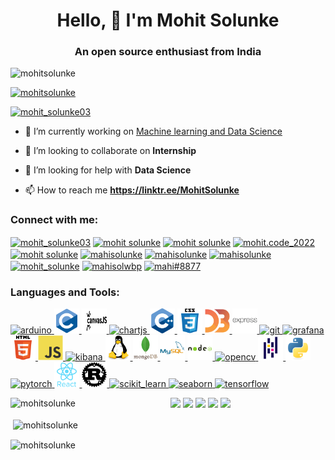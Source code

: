 <h1 align="center">Hello, 👋 I'm Mohit Solunke</h1>
<h3 align="center">An open source enthusiast from India</h3>

<p align="left"> <img src="https://komarev.com/ghpvc/?username=mohitsolunke&label=Profile%20views&color=0e75b6&style=flat" alt="mohitsolunke" /> </p>

<p align="left"> <a href="https://github.com/ryo-ma/github-profile-trophy"><img src="https://github-profile-trophy.vercel.app/?username=mohitsolunke" alt="mohitsolunke" /></a> </p>

<p align="left"> <a href="https://twitter.com/mohit_solunke03" target="blank"><img src="https://img.shields.io/twitter/follow/mohit_solunke03?logo=twitter&style=for-the-badge" alt="mohit_solunke03" /></a> </p>

- 🔭 I’m currently working on [Machine learning and Data Science](https://github.com/MohitSolunke/AIML)

- 👯 I’m looking to collaborate on **Internship**

- 🤝 I’m looking for help with **Data Science**

- 📫 How to reach me **https://linktr.ee/MohitSolunke**

<h3 align="left">Connect with me:</h3>
<p align="left">
<a href="https://twitter.com/mohit_solunke03" target="blank"><img align="center" src="https://raw.githubusercontent.com/rahuldkjain/github-profile-readme-generator/master/src/images/icons/Social/twitter.svg" alt="mohit_solunke03" height="30" width="40" /></a>
<a href="https://linkedin.com/in/mohit solunke" target="blank"><img align="center" src="https://raw.githubusercontent.com/rahuldkjain/github-profile-readme-generator/master/src/images/icons/Social/linked-in-alt.svg" alt="mohit solunke" height="30" width="40" /></a>
<a href="https://fb.com/mohit solunke" target="blank"><img align="center" src="https://raw.githubusercontent.com/rahuldkjain/github-profile-readme-generator/master/src/images/icons/Social/facebook.svg" alt="mohit solunke" height="30" width="40" /></a>
<a href="https://instagram.com/mohit.code_2022" target="blank"><img align="center" src="https://raw.githubusercontent.com/rahuldkjain/github-profile-readme-generator/master/src/images/icons/Social/instagram.svg" alt="mohit.code_2022" height="30" width="40" /></a>
<a href="https://www.youtube.com/c/mohit solunke" target="blank"><img align="center" src="https://raw.githubusercontent.com/rahuldkjain/github-profile-readme-generator/master/src/images/icons/Social/youtube.svg" alt="mohit solunke" height="30" width="40" /></a>
<a href="https://www.codechef.com/users/mahisolunke" target="blank"><img align="center" src="https://cdn.jsdelivr.net/npm/simple-icons@3.1.0/icons/codechef.svg" alt="mahisolunke" height="30" width="40" /></a>
<a href="https://www.hackerrank.com/mahisolunke" target="blank"><img align="center" src="https://raw.githubusercontent.com/rahuldkjain/github-profile-readme-generator/master/src/images/icons/Social/hackerrank.svg" alt="mahisolunke" height="30" width="40" /></a>
<a href="https://codeforces.com/profile/mahisolunke" target="blank"><img align="center" src="https://raw.githubusercontent.com/rahuldkjain/github-profile-readme-generator/master/src/images/icons/Social/codeforces.svg" alt="mahisolunke" height="30" width="40" /></a>
<a href="https://www.leetcode.com/mohit_solunke" target="blank"><img align="center" src="https://raw.githubusercontent.com/rahuldkjain/github-profile-readme-generator/master/src/images/icons/Social/leet-code.svg" alt="mohit_solunke" height="30" width="40" /></a>
<a href="https://auth.geeksforgeeks.org/user/mahisolwbp" target="blank"><img align="center" src="https://raw.githubusercontent.com/rahuldkjain/github-profile-readme-generator/master/src/images/icons/Social/geeks-for-geeks.svg" alt="mahisolwbp" height="30" width="40" /></a>
<a href="https://discord.gg/mahi#8877" target="blank"><img align="center" src="https://raw.githubusercontent.com/rahuldkjain/github-profile-readme-generator/master/src/images/icons/Social/discord.svg" alt="mahi#8877" height="30" width="40" /></a>
</p>

<h3 align="left">Languages and Tools:</h3>
<p align="left"> <a href="https://www.arduino.cc/" target="_blank" rel="noreferrer"> <img src="https://cdn.worldvectorlogo.com/logos/arduino-1.svg" alt="arduino" width="40" height="40"/> </a> <a href="https://www.cprogramming.com/" target="_blank" rel="noreferrer"> <img src="https://raw.githubusercontent.com/devicons/devicon/master/icons/c/c-original.svg" alt="c" width="40" height="40"/> </a> <a href="https://canvasjs.com" target="_blank" rel="noreferrer"> <img src="https://raw.githubusercontent.com/Hardik0307/Hardik0307/master/assets/canvasjs-charts.svg" alt="canvasjs" width="40" height="40"/> </a> <a href="https://www.chartjs.org" target="_blank" rel="noreferrer"> <img src="https://www.chartjs.org/media/logo-title.svg" alt="chartjs" width="40" height="40"/> </a> <a href="https://www.w3schools.com/cpp/" target="_blank" rel="noreferrer"> <img src="https://raw.githubusercontent.com/devicons/devicon/master/icons/cplusplus/cplusplus-original.svg" alt="cplusplus" width="40" height="40"/> </a> <a href="https://www.w3schools.com/css/" target="_blank" rel="noreferrer"> <img src="https://raw.githubusercontent.com/devicons/devicon/master/icons/css3/css3-original-wordmark.svg" alt="css3" width="40" height="40"/> </a> <a href="https://d3js.org/" target="_blank" rel="noreferrer"> <img src="https://raw.githubusercontent.com/devicons/devicon/master/icons/d3js/d3js-original.svg" alt="d3js" width="40" height="40"/> </a> <a href="https://expressjs.com" target="_blank" rel="noreferrer"> <img src="https://raw.githubusercontent.com/devicons/devicon/master/icons/express/express-original-wordmark.svg" alt="express" width="40" height="40"/> </a> <a href="https://git-scm.com/" target="_blank" rel="noreferrer"> <img src="https://www.vectorlogo.zone/logos/git-scm/git-scm-icon.svg" alt="git" width="40" height="40"/> </a> <a href="https://grafana.com" target="_blank" rel="noreferrer"> <img src="https://www.vectorlogo.zone/logos/grafana/grafana-icon.svg" alt="grafana" width="40" height="40"/> </a> <a href="https://www.w3.org/html/" target="_blank" rel="noreferrer"> <img src="https://raw.githubusercontent.com/devicons/devicon/master/icons/html5/html5-original-wordmark.svg" alt="html5" width="40" height="40"/> </a> <a href="https://developer.mozilla.org/en-US/docs/Web/JavaScript" target="_blank" rel="noreferrer"> <img src="https://raw.githubusercontent.com/devicons/devicon/master/icons/javascript/javascript-original.svg" alt="javascript" width="40" height="40"/> </a> <a href="https://www.elastic.co/kibana" target="_blank" rel="noreferrer"> <img src="https://www.vectorlogo.zone/logos/elasticco_kibana/elasticco_kibana-icon.svg" alt="kibana" width="40" height="40"/> </a> <a href="https://www.linux.org/" target="_blank" rel="noreferrer"> <img src="https://raw.githubusercontent.com/devicons/devicon/master/icons/linux/linux-original.svg" alt="linux" width="40" height="40"/> </a> <a href="https://www.mongodb.com/" target="_blank" rel="noreferrer"> <img src="https://raw.githubusercontent.com/devicons/devicon/master/icons/mongodb/mongodb-original-wordmark.svg" alt="mongodb" width="40" height="40"/> </a> <a href="https://www.mysql.com/" target="_blank" rel="noreferrer"> <img src="https://raw.githubusercontent.com/devicons/devicon/master/icons/mysql/mysql-original-wordmark.svg" alt="mysql" width="40" height="40"/> </a> <a href="https://nodejs.org" target="_blank" rel="noreferrer"> <img src="https://raw.githubusercontent.com/devicons/devicon/master/icons/nodejs/nodejs-original-wordmark.svg" alt="nodejs" width="40" height="40"/> </a> <a href="https://opencv.org/" target="_blank" rel="noreferrer"> <img src="https://www.vectorlogo.zone/logos/opencv/opencv-icon.svg" alt="opencv" width="40" height="40"/> </a> <a href="https://pandas.pydata.org/" target="_blank" rel="noreferrer"> <img src="https://raw.githubusercontent.com/devicons/devicon/2ae2a900d2f041da66e950e4d48052658d850630/icons/pandas/pandas-original.svg" alt="pandas" width="40" height="40"/> </a> <a href="https://www.python.org" target="_blank" rel="noreferrer"> <img src="https://raw.githubusercontent.com/devicons/devicon/master/icons/python/python-original.svg" alt="python" width="40" height="40"/> </a> <a href="https://pytorch.org/" target="_blank" rel="noreferrer"> <img src="https://www.vectorlogo.zone/logos/pytorch/pytorch-icon.svg" alt="pytorch" width="40" height="40"/> </a> <a href="https://reactjs.org/" target="_blank" rel="noreferrer"> <img src="https://raw.githubusercontent.com/devicons/devicon/master/icons/react/react-original-wordmark.svg" alt="react" width="40" height="40"/> </a> <a href="https://www.rust-lang.org" target="_blank" rel="noreferrer"> <img src="https://raw.githubusercontent.com/devicons/devicon/master/icons/rust/rust-plain.svg" alt="rust" width="40" height="40"/> </a> <a href="https://scikit-learn.org/" target="_blank" rel="noreferrer"> <img src="https://upload.wikimedia.org/wikipedia/commons/0/05/Scikit_learn_logo_small.svg" alt="scikit_learn" width="40" height="40"/> </a> <a href="https://seaborn.pydata.org/" target="_blank" rel="noreferrer"> <img src="https://seaborn.pydata.org/_images/logo-mark-lightbg.svg" alt="seaborn" width="40" height="40"/> </a> <a href="https://www.tensorflow.org" target="_blank" rel="noreferrer"> <img src="https://www.vectorlogo.zone/logos/tensorflow/tensorflow-icon.svg" alt="tensorflow" width="40" height="40"/> </a> </p>

<p><img align="left" src="https://github-readme-stats.vercel.app/api/top-langs?username=mohitsolunke&show_icons=true&locale=en&layout=compact" alt="mohitsolunke" /></p>
<div align="center">
<img height="180em" src="https://github-profile-summary-cards.vercel.app/api/cards/profile-details?username=MohitSolunke&theme=github_dark" />
<img height="180em" src="https://github-profile-summary-cards.vercel.app/api/cards/repos-per-language?username=MohitSolunke&theme=github_dark"  />
<img height="180em" src="https://github-profile-summary-cards.vercel.app/api/cards/most-commit-language?username=MohitSolunke&theme=github_dark"  />
<img height="180em" src="https://github-profile-summary-cards.vercel.app/api/cards/stats?username=MohitSolunke&theme=github_dark"/>
<img height="180em" src="https://github-profile-summary-cards.vercel.app/api/cards/productive-time?username=MohitSolunke&theme=github_dark" />
</div>
<p>&nbsp;<img align="center" src="https://github-readme-stats.vercel.app/api?username=mohitsolunke&show_icons=true&locale=en" alt="mohitsolunke" /></p>

<p><img align="center" src="https://github-readme-streak-stats.herokuapp.com/?user=mohitsolunke&" alt="mohitsolunke" /></p>

